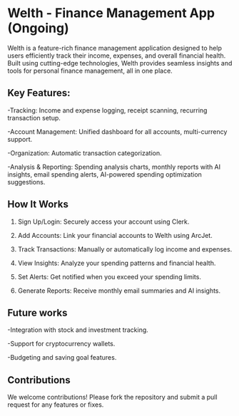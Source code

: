 # Welth - Finance Management App (Ongoing)

Welth is a feature-rich finance management application designed to help users efficiently track their income, expenses, and overall financial health. Built using cutting-edge technologies, Welth provides seamless insights and tools for personal finance management, all in one place.

## Key Features:

-Tracking: Income and expense logging, receipt scanning, recurring transaction setup.

-Account Management: Unified dashboard for all accounts, multi-currency support.

-Organization: Automatic transaction categorization.

-Analysis & Reporting: Spending analysis charts, monthly reports with AI insights, email spending alerts, AI-powered spending optimization suggestions.

## How It Works

1. Sign Up/Login: Securely access your account using Clerk.

2. Add Accounts: Link your financial accounts to Welth using ArcJet.

3. Track Transactions: Manually or automatically log income and expenses.

4. View Insights: Analyze your spending patterns and financial health.

5. Set Alerts: Get notified when you exceed your spending limits.

6. Generate Reports: Receive monthly email summaries and AI insights.


## Future works

-Integration with stock and investment tracking.

-Support for cryptocurrency wallets.

-Budgeting and saving goal features.


## Contributions

We welcome contributions! Please fork the repository and submit a pull request for any features or fixes.





